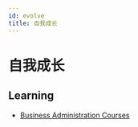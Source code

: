 ```yaml
---
id: evolve
title: 自我成长
---
```


# 自我成长

## Learning

- [Business Administration Courses](https://www.edx.org/course/subject/business-management)
